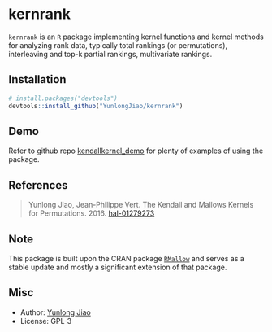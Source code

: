 # kernrank

`kernrank` is an `R` package implementing kernel functions and kernel methods for analyzing rank data, typically total rankings (or permutations), interleaving and top-k partial rankings, multivariate rankings.

## Installation

```r
# install.packages("devtools")
devtools::install_github("YunlongJiao/kernrank")
```

## Demo

Refer to github repo [kendallkernel_demo](https://github.com/YunlongJiao/kendallkernel_demo) for plenty of examples of using the package.

## References

> Yunlong Jiao, Jean-Philippe Vert. The Kendall and Mallows Kernels for Permutations. 2016. [hal-01279273](https://hal.archives-ouvertes.fr/hal-01279273) 

## Note

This package is built upon the CRAN package [`RMallow`](https://cran.r-project.org/web/packages/RMallow/index.html) and serves as a stable update and mostly a significant extension of that package.

## Misc

- Author: [Yunlong Jiao](http://cbio.ensmp.fr/~yjiao/)
- License: GPL-3
